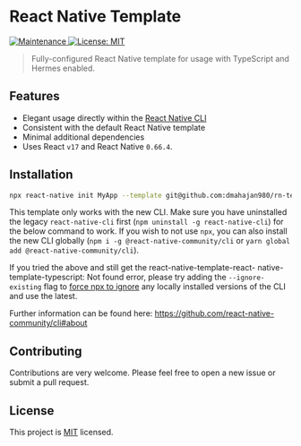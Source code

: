 # React Native Template

<p>
  <a href="https://github.com/react-native-community/react-native-template-typescript/graphs/commit-activity">
    <img alt="Maintenance" src="https://img.shields.io/badge/Maintained%3F-yes-green.svg" />
  </a>
  <a href="https://github.com/react-native-community/react-native-template-typescript/blob/master/LICENSE">
    <img alt="License: MIT" src="https://img.shields.io/badge/License-MIT-yellow.svg" />
  </a>
</p>

> Fully-configured React Native template for usage with TypeScript and Hermes enabled.

## Features

- Elegant usage directly within the [React Native CLI](https://github.com/react-native-community/cli)
- Consistent with the default React Native template
- Minimal additional dependencies
- Uses React `v17` and React Native `0.66.4`.

## Installation

```sh
npx react-native init MyApp --template git@github.com:dmahajan980/rn-template.git
```

This template only works with the new CLI. Make sure you have uninstalled the legacy `react-native-cli` first (`npm uninstall -g react-native-cli`) for the below command to work. If you wish to not use `npx`, you can also install the new CLI globally (`npm i -g @react-native-community/cli` or `yarn global add @react-native-community/cli`).

If you tried the above and still get the react-native-template-react- native-template-typescript: Not found error, please try adding the `--ignore-existing` flag to [force npx to ignore](https://github.com/npm/npx#description) any locally installed versions of the CLI and use the latest.

Further information can be found here: https://github.com/react-native-community/cli#about

## Contributing

Contributions are very welcome. Please feel free to open a new issue or submit a pull request.

## License

This project is [MIT](LICENSE) licensed.
